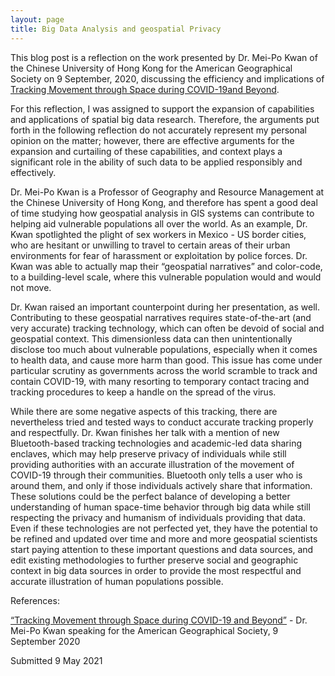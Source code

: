 ```yaml
---
layout: page
title: Big Data Analysis and geospatial Privacy
---
```


This blog post is a reflection on the work presented by Dr. Mei-Po Kwan of the Chinese University of Hong Kong for the American Geographical Society on 9 September, 2020, discussing the efficiency and implications of [Tracking Movement through Space during COVID-19and Beyond](https://www.youtube.com/watch?v=hDpa3c5ljsA).

For this reflection, I was assigned to support the expansion of capabilities and applications of spatial big data research. Therefore, the arguments put forth in the following reflection do not accurately represent my personal opinion on the matter; however, there are effective arguments for the expansion and curtailing of these capabilities, and context plays a significant role in the ability of such data to be applied responsibly and effectively.

Dr. Mei-Po Kwan is a Professor of Geography and Resource Management at the Chinese University of Hong Kong, and therefore has spent a good deal of time studying how geospatial analysis in GIS systems can contribute to helping aid vulnerable populations all over the world. As an example, Dr. Kwan spotlighted the plight of sex workers in Mexico - US border cities, who are hesitant or unwilling to travel to certain areas of their urban environments for fear of harassment or exploitation by police forces. Dr. Kwan was able to actually map their “geospatial narratives” and color-code, to a building-level scale, where this vulnerable population would and would not move.

Dr. Kwan raised an important counterpoint during her presentation, as well. Contributing to these geospatial narratives requires state-of-the-art (and very accurate) tracking technology, which can often be devoid of social and geospatial context. This dimensionless data can then unintentionally disclose too much about vulnerable populations, especially when it comes to health data, and cause more harm than good. This issue has come under particular scrutiny as governments across the world scramble to track and contain COVID-19, with many resorting to temporary contact tracing and tracking procedures to keep a handle on the spread of the virus.

While there are some negative aspects of this tracking, there are nevertheless tried and tested ways to conduct accurate tracking properly and respectfully. Dr. Kwan finishes her talk with a mention of new Bluetooth-based tracking technologies and academic-led data sharing enclaves, which may help preserve privacy of individuals while still providing authorities with an accurate illustration of the movement of COVID-19 through their communities. Bluetooth only tells a user who is around them, and only if those individuals actively share that information. These solutions could be the perfect balance of developing a better understanding of human space-time behavior through big data while still respecting the privacy and humanism of individuals providing that data. Even if these technologies are not perfected yet, they have the potential to be refined and updated over time and more and more geospatial scientists start paying attention to these important questions and data sources, and edit existing methodologies to further preserve social and geographic context in big data sources in order to provide the most respectful and accurate illustration of human populations possible.

References:

[“Tracking Movement through Space during COVID-19 and Beyond”](https://www.youtube.com/watch?v=hDpa3c5ljsA) - Dr. Mei-Po Kwan speaking for the American Geographical Society, 9 September 2020

Submitted 9 May 2021
